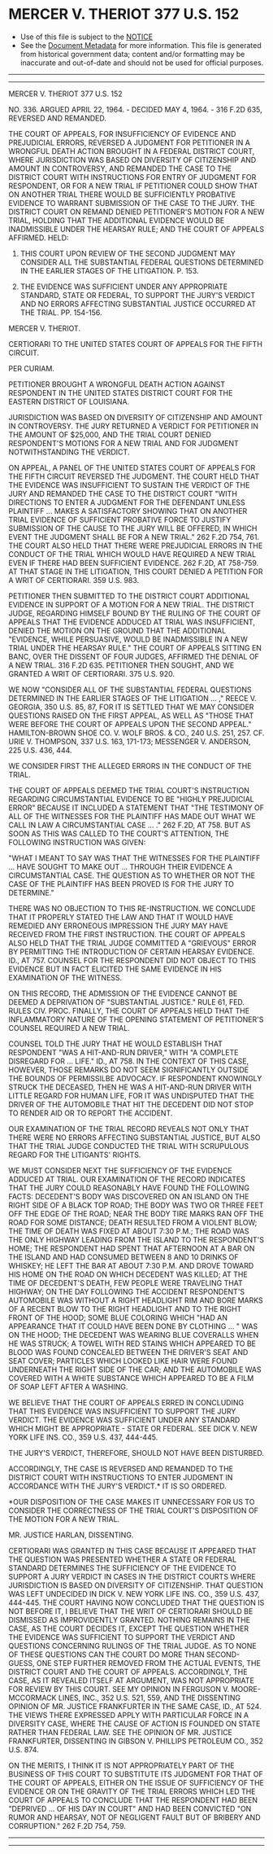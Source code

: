 ---
---

# MERCER V. THERIOT 377 U.S. 152

* Use of this file is subject to the [NOTICE](https://github.com/publicdocs/notice/blob/master/NOTICE)
* See the [Document Metadata](../../../) for more information.
  This file is generated from historical government data; content and/or formatting may be inaccurate and out-of-date and should not be used for official purposes.

----------
----------

MERCER V. THERIOT 377 U.S. 152

NO. 336.  ARGUED APRIL 22, 1964.  - DECIDED MAY 4, 1964.  - 316 F.2D 635, REVERSED AND REMANDED.

THE COURT OF APPEALS, FOR INSUFFICIENCY OF EVIDENCE AND PREJUDICIAL ERRORS, REVERSED A JUDGMENT FOR PETITIONER IN A WRONGFUL DEATH ACTION BROUGHT IN A FEDERAL DISTRICT COURT, WHERE JURISDICTION WAS BASED ON DIVERSITY OF CITIZENSHIP AND AMOUNT IN CONTROVERSY, AND REMANDED THE CASE TO THE DISTRICT COURT WITH INSTRUCTIONS FOR ENTRY OF JUDGMENT FOR RESPONDENT, OR FOR A NEW TRIAL IF PETITIONER COULD SHOW THAT ON ANOTHER TRIAL THERE WOULD BE SUFFICIENTLY PROBATIVE EVIDENCE TO WARRANT SUBMISSION OF THE CASE TO THE JURY.  THE DISTRICT COURT ON REMAND DENIED PETITIONER'S MOTION FOR A NEW TRIAL, HOLDING THAT THE ADDITIONAL EVIDENCE WOULD BE INADMISSIBLE UNDER THE HEARSAY RULE; AND THE COURT OF APPEALS AFFIRMED.  HELD:

1.  THIS COURT UPON REVIEW OF THE SECOND JUDGMENT MAY CONSIDER ALL THE SUBSTANTIAL FEDERAL QUESTIONS DETERMINED IN THE EARLIER STAGES OF THE LITIGATION.  P. 153.

2.  THE EVIDENCE WAS SUFFICIENT UNDER ANY APPROPRIATE STANDARD, STATE OR FEDERAL, TO SUPPORT THE JURY'S VERDICT AND NO ERRORS AFFECTING SUBSTANTIAL JUSTICE OCCURRED AT THE TRIAL.  PP. 154-156.

MERCER V. THERIOT.

CERTIORARI TO THE UNITED STATES COURT OF APPEALS FOR THE FIFTH CIRCUIT.

PER CURIAM.

PETITIONER BROUGHT A WRONGFUL DEATH ACTION AGAINST RESPONDENT IN THE UNITED STATES DISTRICT COURT FOR THE EASTERN DISTRICT OF LOUISIANA.

JURISDICTION WAS BASED ON DIVERSITY OF CITIZENSHIP AND AMOUNT IN CONTROVERSY.  THE JURY RETURNED A VERDICT FOR PETITIONER IN THE AMOUNT OF $25,000, AND THE TRIAL COURT DENIED RESPONDENT'S MOTIONS FOR A NEW TRIAL AND FOR JUDGMENT NOTWITHSTANDING THE VERDICT.

ON APPEAL, A PANEL OF THE UNITED STATES COURT OF APPEALS FOR THE FIFTH CIRCUIT REVERSED THE JUDGMENT.  THE COURT HELD THAT THE EVIDENCE WAS INSUFFICIENT TO SUSTAIN THE VERDICT OF THE JURY AND REMANDED THE CASE TO THE DISTRICT COURT "WITH DIRECTIONS TO ENTER A JUDGMENT FOR THE DEFENDANT UNLESS PLAINTIFF  ...  MAKES A SATISFACTORY SHOWING THAT ON ANOTHER TRIAL EVIDENCE OF SUFFICIENT PROBATIVE FORCE TO JUSTIFY SUBMISSION OF THE CAUSE TO THE JURY WILL BE OFFERED, IN WHICH EVENT THE JUDGMENT SHALL BE FOR A NEW TRIAL."  262 F.2D 754, 761.  THE COURT ALSO HELD THAT THERE WERE PREJUDICIAL ERRORS IN THE CONDUCT OF THE TRIAL WHICH WOULD HAVE REQUIRED A NEW TRIAL EVEN IF THERE HAD BEEN SUFFICIENT EVIDENCE.  262 F.2D, AT 758-759.  AT THAT STAGE IN THE LITIGATION, THIS COURT DENIED A PETITION FOR A WRIT OF CERTIORARI.  359 U.S. 983.

PETITIONER THEN SUBMITTED TO THE DISTRICT COURT ADDITIONAL EVIDENCE IN SUPPORT OF A MOTION FOR A NEW TRIAL.  THE DISTRICT JUDGE, REGARDING HIMSELF BOUND BY THE RULING OF THE COURT OF APPEALS THAT THE EVIDENCE ADDUCED AT TRIAL WAS INSUFFICIENT, DENIED THE MOTION ON THE GROUND THAT THE ADDITIONAL "EVIDENCE, WHILE PERSUASIVE, WOULD BE INADMISSIBLE IN A NEW TRIAL UNDER THE HEARSAY RULE."  THE COURT OF APPEALS SITTING EN BANC, OVER THE DISSENT OF FOUR JUDGES, AFFIRMED THE DENIAL OF A NEW TRIAL.  316 F.2D 635.  PETITIONER THEN SOUGHT, AND WE GRANTED A WRIT OF CERTIORARI.  375 U.S. 920.

WE NOW "CONSIDER ALL OF THE SUBSTANTIAL FEDERAL QUESTIONS DETERMINED IN THE EARLIER STAGES OF THE LITIGATION  ...  ," REECE V. GEORGIA, 350 U.S. 85, 87, FOR IT IS SETTLED THAT WE MAY CONSIDER QUESTIONS RAISED ON THE FIRST APPEAL, AS WELL AS "THOSE THAT WERE BEFORE THE COURT OF APPEALS UPON THE SECOND APPEAL."  HAMILTON-BROWN SHOE CO. V. WOLF BROS. & CO., 240 U.S. 251, 257.  CF. URIE V. THOMPSON, 337 U.S. 163, 171-173; MESSENGER V. ANDERSON, 225 U.S. 436, 444.

WE CONSIDER FIRST THE ALLEGED ERRORS IN THE CONDUCT OF THE TRIAL.

THE COURT OF APPEALS DEEMED THE TRIAL COURT'S INSTRUCTION REGARDING CIRCUMSTANTIAL EVIDENCE TO BE "HIGHLY PREJUDICIAL ERROR" BECAUSE IT INCLUDED A STATEMENT THAT "THE TESTIMONY OF ALL OF THE WITNESSES FOR THE PLAINTIFF HAS MADE OUT WHAT WE CALL IN LAW A CIRCUMSTANTIAL CASE ...  ."  262 F.2D, AT 758.  BUT AS SOON AS THIS WAS CALLED TO THE COURT'S ATTENTION, THE FOLLOWING INSTRUCTION WAS GIVEN:

"WHAT I MEANT TO SAY WAS THAT THE WITNESSES FOR THE PLAINTIFF  ... HAVE SOUGHT TO MAKE OUT  ... THROUGH THEIR EVIDENCE A CIRCUMSTANTIAL CASE.  THE QUESTION AS TO WHETHER OR NOT THE CASE OF THE PLAINTIFF HAS BEEN PROVED IS FOR THE JURY TO DETERMINE."

THERE WAS NO OBJECTION TO THIS RE-INSTRUCTION.  WE CONCLUDE THAT IT PROPERLY STATED THE LAW AND THAT IT WOULD HAVE REMEDIED ANY ERRONEOUS IMPRESSION THE JURY MAY HAVE RECEIVED FROM THE FIRST INSTRUCTION.  THE COURT OF APPEALS ALSO HELD THAT THE TRIAL JUDGE COMMITTED A "GRIEVOUS" ERROR BY PERMITTING THE INTRODUCTION OF CERTAIN HEARSAY EVIDENCE.  ID., AT 757.  COUNSEL FOR THE RESPONDENT DID NOT OBJECT TO THIS EVIDENCE BUT IN FACT ELICITED THE SAME EVIDENCE IN HIS EXAMINATION OF THE WITNESS.

ON THIS RECORD, THE ADMISSION OF THE EVIDENCE CANNOT BE DEEMED A DEPRIVATION OF "SUBSTANTIAL JUSTICE."  RULE 61, FED. RULES CIV. PROC. FINALLY, THE COURT OF APPEALS HELD THAT THE INFLAMMATORY NATURE OF THE OPENING STATEMENT OF PETITIONER'S COUNSEL REQUIRED A NEW TRIAL.

COUNSEL TOLD THE JURY THAT HE WOULD ESTABLISH THAT RESPONDENT "WAS A HIT-AND-RUN DRIVER," WITH "A COMPLETE DISREGARD FOR  ...  LIFE."  ID., AT 758.  IN THE CONTEXT OF THIS CASE, HOWEVER, THOSE REMARKS DO NOT SEEM SIGNIFICANTLY OUTSIDE THE BOUNDS OF PERMISSILBE ADVOCACY.  IF RESPONDENT KNOWINGLY STRUCK THE DECEASED, THEN HE WAS A HIT-AND-RUN DRIVER WITH LITTLE REGARD FOR HUMAN LIFE, FOR IT WAS UNDISPUTED THAT THE DRIVER OF THE AUTOMOBILE THAT HIT THE DECEDENT DID NOT STOP TO RENDER AID OR TO REPORT THE ACCIDENT.

OUR EXAMINATION OF THE TRIAL RECORD REVEALS NOT ONLY THAT THERE WERE NO ERRORS AFFECTING SUBSTANTIAL JUSTICE, BUT ALSO THAT THE TRIAL JUDGE CONDUCTED THE TRIAL WITH SCRUPULOUS REGARD FOR THE LITIGANTS' RIGHTS.

WE MUST CONSIDER NEXT THE SUFFICIENCY OF THE EVIDENCE ADDUCED AT TRIAL.  OUR EXAMINATION OF THE RECORD INDICATES THAT THE JURY COULD REASONABLY HAVE FOUND THE FOLLOWING FACTS: DECEDENT'S BODY WAS DISCOVERED ON AN ISLAND ON THE RIGHT SIDE OF A BLACK TOP ROAD; THE BODY WAS TWO OR THREE FEET OFF THE EDGE OF THE ROAD; NEAR THE BODY TIRE MARKS RAN OFF THE ROAD FOR SOME DISTANCE; DEATH RESULTED FROM A VIOLENT BLOW; THE TIME OF DEATH WAS FIXED AT ABOUT 7:30 P.M.; THE ROAD WAS THE ONLY HIGHWAY LEADING FROM THE ISLAND TO THE RESPONDENT'S HOME; THE RESPONDENT HAD SPENT THAT AFTERNOON AT A BAR ON THE ISLAND AND HAD CONSUMED BETWEEN 8 AND 10 DRINKS OF WHISKEY; HE LEFT THE BAR AT ABOUT 7:30 P.M. AND DROVE TOWARD HIS HOME ON THE ROAD ON WHICH DECEDENT WAS KILLED; AT THE TIME OF DECEDENT'S DEATH, FEW PEOPLE WERE TRAVELING THAT HIGHWAY; ON THE DAY FOLLOWING THE ACCIDENT RESPONDENT'S AUTOMOBILE WAS WITHOUT A RIGHT HEADLIGHT RIM AND BORE MARKS OF A RECENT BLOW TO THE RIGHT HEADLIGHT AND TO THE RIGHT FRONT OF THE HOOD; SOME BLUE COLORING WHICH "HAD AN APPEARANCE THAT IT COULD HAVE BEEN DONE BY CLOTHING  ... " WAS ON THE HOOD; THE DECEDENT WAS WEARING BLUE COVERALLS WHEN HE WAS STRUCK; A TOWEL WITH RED STAINS WHICH APPEARED TO BE BLOOD WAS FOUND CONCEALED BETWEEN THE DRIVER'S SEAT AND SEAT COVER; PARTICLES WHICH LOOKED LIKE HAIR WERE FOUND UNDERNEATH THE RIGHT SIDE OF THE CAR; AND THE AUTOMOBILE WAS COVERED WITH A WHITE SUBSTANCE WHICH APPEARED TO BE A FILM OF SOAP LEFT AFTER A WASHING.

WE BELIEVE THAT THE COURT OF APPEALS ERRED IN CONCLUDING THAT THIS EVIDENCE WAS INSUFFICIENT TO SUPPORT THE JURY VERDICT.  THE EVIDENCE WAS SUFFICIENT UNDER ANY STANDARD WHICH MIGHT BE APPROPRIATE - STATE OR FEDERAL.  SEE DICK V. NEW YORK LIFE INS. CO., 359 U.S. 437, 444-445.

THE JURY'S VERDICT, THEREFORE, SHOULD NOT HAVE BEEN DISTURBED.

ACCORDINGLY, THE CASE IS REVERSED AND REMANDED TO THE DISTRICT COURT WITH INSTRUCTIONS TO ENTER JUDGMENT IN ACCORDANCE WITH THE JURY'S VERDICT.\*  IT IS SO ORDERED.

\*OUR DISPOSITION OF THE CASE MAKES IT UNNECESSARY FOR US TO CONSIDER THE CORRECTNESS OF THE TRIAL COURT'S DISPOSITION OF THE MOTION FOR A NEW TRIAL.

MR. JUSTICE HARLAN, DISSENTING.

CERTIORARI WAS GRANTED IN THIS CASE BECAUSE IT APPEARED THAT THE QUESTION WAS PRESENTED WHETHER A STATE OR FEDERAL STANDARD DETERMINES THE SUFFICIENCY OF THE EVIDENCE TO SUPPORT A JURY VERDICT IN CASES IN THE DISTRICT COURTS WHERE JURISDICTION IS BASED ON DIVERSITY OF CITIZENSHIP.  THAT QUESTION WAS LEFT UNDECIDED IN DICK V. NEW YORK LIFE INS. CO., 359 U.S. 437, 444-445.  THE COURT HAVING NOW CONCLUDED THAT THE QUESTION IS NOT BEFORE IT, I BELIEVE THAT THE WRIT OF CERTIORARI SHOULD BE DISMISSED AS IMPROVIDENTLY GRANTED.  NOTHING REMAINS IN THE CASE, AS THE COURT DECIDES IT, EXCEPT THE QUESTION WHETHER THE EVIDENCE WAS SUFFICIENT TO SUPPORT THE VERDICT AND QUESTIONS CONCERNING RULINGS OF THE TRIAL JUDGE.  AS TO NONE OF THESE QUESTIONS CAN THE COURT DO MORE THAN SECOND-GUESS, ONE STEP FURTHER REMOVED FROM THE ACTUAL EVENTS, THE DISTRICT COURT AND THE COURT OF APPEALS.  ACCORDINGLY, THE CASE, AS IT REVEALED ITSELF AT ARGUMENT, WAS NOT APPROPRIATE FOR REVIEW BY THIS COURT.  SEE MY OPINION IN FERGUSON V. MOORE-MCCORMACK LINES, INC., 352 U.S. 521, 559, AND THE DISSENTING OPINION OF MR. JUSTICE FRANKFURTER IN THE SAME CASE, ID., AT 524.  THE VIEWS THERE EXPRESSED APPLY WITH PARTICULAR FORCE IN A DIVERSITY CASE, WHERE THE CAUSE OF ACTION IS FOUNDED ON STATE RATHER THAN FEDERAL LAW.  SEE THE OPINION OF MR. JUSTICE FRANKFURTER, DISSENTING IN GIBSON V. PHILLIPS PETROLEUM CO., 352 U.S. 874.

ON THE MERITS, I THINK IT IS NOT APPROPRIATELY PART OF THE BUSINESS OF THIS COURT TO SUBSTITUTE ITS JUDGMENT FOR THAT OF THE COURT OF APPEALS, EITHER ON THE ISSUE OF SUFFICIENCY OF THE EVIDENCE OR ON THE GRAVITY OF THE TRIAL ERRORS WHICH LED THE COURT OF APPEALS TO CONCLUDE THAT THE RESPONDENT HAD BEEN "DEPRIVED  ...  OF HIS DAY IN COURT" AND HAD BEEN CONVICTED "ON RUMOR AND HEARSAY, NOT OF NEGLIGENT FAULT BUT OF BRIBERY AND CORRUPTION."  262 F.2D 754, 759.


----------
----------

